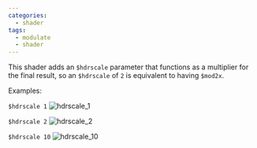 ```yaml
---
categories:
  - shader
tags:
  - modulate
  - shader
---
```


This shader adds an `$hdrscale` parameter that functions as a multiplier for the final result, so an `$hdrscale` of `2` is equivalent to having `$mod2x`.

Examples:

`$hdrscale 1`
![hdrscale_1](/images/modulate_shader_guide/hdrscale_1.jpg)

`$hdrscale 2`
![hdrscale_2](/images/modulate_shader_guide/hdrscale_2.jpg)

`$hdrscale 10`
![hdrscale_10](/images/modulate_shader_guide/hdrscale_10.jpg)
